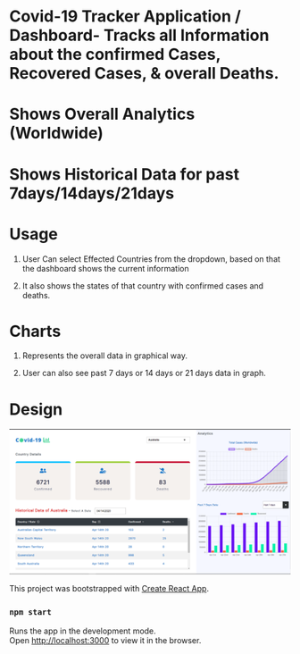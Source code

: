 # Covid-19 Tracker Application / Dashboard- Tracks all Information about the confirmed Cases, Recovered Cases, & overall Deaths.

# Shows Overall Analytics (Worldwide)

# Shows Historical Data for past 7days/14days/21days

# Usage

1. User Can select Effected Countries from the dropdown, based on that the dashboard shows the current information

2. It also shows the states of that country with confirmed cases and deaths.

# Charts

1. Represents the overall data in graphical way.

2. User can also see past 7 days or 14 days or 21 days data in graph.

# Design

![Design preview for the Covid-19 Tracker Application](./design/Image1.png)

This project was bootstrapped with [Create React App](https://github.com/facebook/create-react-app).

### `npm start`

Runs the app in the development mode.<br />
Open [http://localhost:3000](http://localhost:3000) to view it in the browser.
